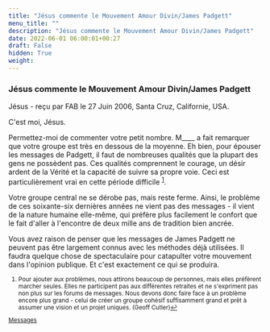 ```yaml
---
title: "Jésus commente le Mouvement Amour Divin/James Padgett"
menu_title: ""
description: "Jésus commente le Mouvement Amour Divin/James Padgett"
date: 2022-06-01 06:00:01+00:27
draft: False
hidden: True
weight:
---
```

### Jésus commente le Mouvement Amour Divin/James Padgett

Jésus - reçu par FAB le 27 Juin 2006, Santa Cruz, Californie, USA.

C'est moi, Jésus.

Permettez-moi de commenter votre petit nombre. M____ a fait remarquer que votre groupe est très en dessous de la moyenne. Eh bien, pour épouser les messages de Padgett, il faut de nombreuses qualités que la plupart des gens ne possèdent pas. Ces qualités comprennent le courage, un désir ardent de la Vérité et la capacité de suivre sa propre voie. Ceci est particulièrement vrai en cette période difficile <sup id="a1">[1](#f1)</sup>.

Votre groupe central ne se dérobe pas, mais reste ferme. Ainsi, le problème de ces soixante-six dernières années ne vient pas des messages - il vient de la nature humaine elle-même, qui préfère plus facilement le confort que le fait d'aller à l'encontre de deux mille ans de tradition bien ancrée.

Vous avez raison de penser que les messages de James Padgett ne peuvent pas être largement connus avec les méthodes déjà utilisées. Il faudra quelque chose de spectaculaire pour catapulter votre mouvement dans l'opinion publique. Et c'est exactement ce qui se produira.
<small>

1. <large id="f1"> Pour ajouter aux problèmes, nous attirons beaucoup de personnes, mais elles préfèrent marcher seules. Elles ne participent pas aux différentes retraites et ne s'expriment pas non plus  sur les forums de messages. Nous devons donc faire face à un problème encore plus grand - celui de créer un groupe cohésif suffisamment grand et prêt à assumer une vision et un projet uniques. (Geoff Cutler)[↩](#a1)

[Messages](/fr-contemporary-messages/fr-contemporary-messages-by-date-order/fr-contemporary-messages-2006)
